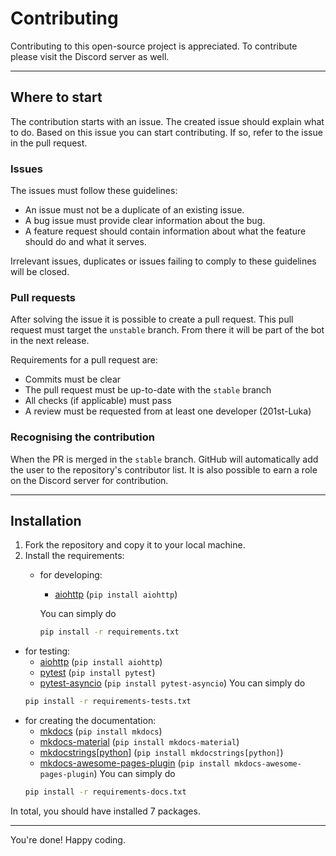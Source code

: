 # Contributing

Contributing to this open-source project is appreciated. To contribute please 
visit the Discord server as well.

---

## Where to start

The contribution starts with an issue. The created issue should explain what to
do. Based on this issue you can start contributing. If so, refer to the issue in
the pull request. 

### Issues

The issues must follow these guidelines:
- An issue must not be a duplicate of an existing issue.
- A bug issue must provide clear information about the bug.
- A feature request should contain information about what the feature should do
and what it serves.

Irrelevant issues, duplicates or issues failing to comply to these guidelines 
will be closed. 

### Pull requests

After solving the issue it is possible to create a pull request. This pull 
request must target the `unstable` branch. From there it will be part of the bot 
in the next release.

Requirements for a pull request are:
- Commits must be clear
- The pull request must be up-to-date with the `stable` branch
- All checks (if applicable) must pass
- A review must be requested from at least one developer (201st-Luka)

### Recognising the contribution

When the PR is merged in the `stable` branch. GitHub will automatically add the 
user to the repository's contributor list. It is also possible to earn a role 
on the Discord server for contribution.

---

## Installation

1. Fork the repository and copy it to your local machine.
2. Install the requirements:
   - for developing:
     - [aiohttp](https://pypi.org/project/aiohttp/) (`pip install aiohttp`)
     
     You can simply do 
     ```bash
     pip install -r requirements.txt
     ```
  - for testing:
    - [aiohttp](https://pypi.org/project/aiohttp/) (`pip install aiohttp`)
    - [pytest](https://pypi.org/project/pytest/) (`pip install pytest`)
    - [pytest-asyncio](https://pypi.org/project/pytest-asyncio/) 
(`pip install pytest-asyncio`)
    You can simply do
    ```bash
    pip install -r requirements-tests.txt
    ```
  - for creating the documentation:
    - [mkdocs](https://pypi.org/project/mkdocs/) (`pip install mkdocs`)
    - [mkdocs-material](https://pypi.org/project/mkdocs-material/) 
(`pip install mkdocs-material`)
    - [mkdocstrings[python]](https://pypi.org/project/mkdocstrings/) 
(`pip install mkdocstrings[python]`)
    - [mkdocs-awesome-pages-plugin](https://pypi.org/project/mkdocs-awesome-pages-plugin/) 
(`pip install mkdocs-awesome-pages-plugin`)
    You can simply do
    ```bash
    pip install -r requirements-docs.txt
    ```
  In total, you should have installed 7 packages.

---

You're done! Happy coding.
